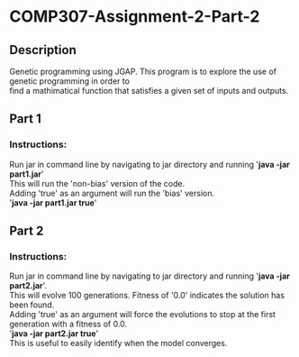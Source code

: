 # COMP307-Assignment-2-Part-2

## Description

Genetic programming using JGAP. This program is to explore the use of genetic programming in order to <br>
find a mathimatical function that satisfies a given set of inputs and outputs. 

## Part 1
### Instructions:
  Run jar in command line by navigating to jar directory and running '**java -jar part1.jar**'<br>
  This will run the 'non-bias' version of the code.<br>
  Adding 'true' as an argument will run the 'bias' version.<br>
  '**java -jar part1.jar true**'
  
  
## Part 2
### Instructions:
Run jar in command line by navigating to jar directory and running '**java -jar part2.jar**'.<br>
This will evolve 100 generations. Fitness of '0.0' indicates the solution has been found. <br>
Adding 'true' as an argument will force the evolutions to stop at the first generation with a fitness of 0.0.<br>
'**java -jar part2.jar true**'<br>
This is useful to easily identify when the model converges.
